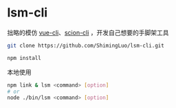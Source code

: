 # lsm-cli

拙略的模仿 [vue-cli](https://github.com/vuejs/vue-cli)、[scion-cli](https://github.com/jrainlau/scion) ，开发自己想要的手脚架工具

```bash
git clone https://github.com/ShimingLuo/lsm-cli.git
```

```bash
npm install
```

本地使用
```bash
npm link & lsm <command> [option]
# or
node ./bin/lsm <command> [option]
```

